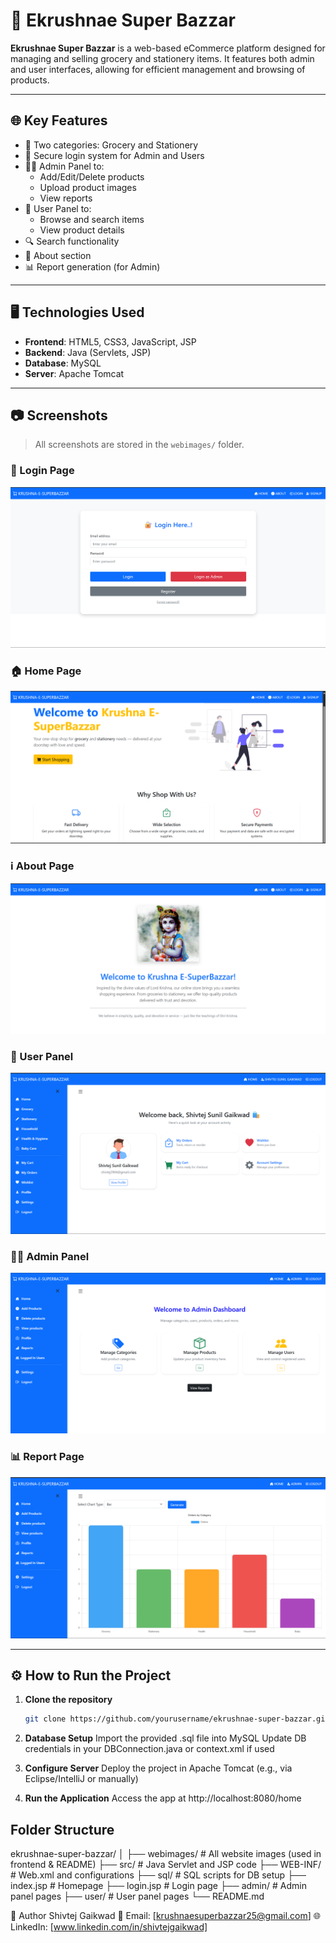 # 🛒 Ekrushnae Super Bazzar

**Ekrushnae Super Bazzar** is a web-based eCommerce platform designed for managing and selling grocery and stationery items. It features both admin and user interfaces, allowing for efficient management and browsing of products.

---

## 🌐 Key Features

- 🛒 Two categories: Grocery and Stationery
- 🔐 Secure login system for Admin and Users
- 👨‍💼 Admin Panel to:
  - Add/Edit/Delete products
  - Upload product images
  - View reports
- 👤 User Panel to:
  - Browse and search items
  - View product details
- 🔍 Search functionality
- 📑 About section
- 📊 Report generation (for Admin)

---

## 🖥️ Technologies Used

- **Frontend**: HTML5, CSS3, JavaScript, JSP
- **Backend**: Java (Servlets, JSP)
- **Database**: MySQL
- **Server**: Apache Tomcat

---

## 📷 Screenshots

> All screenshots are stored in the `webimages/` folder.

### 🔐 Login Page  
![Login](webimages/login.png)

### 🏠 Home Page  
![Home](webimages/home.png)

### ℹ️ About Page  
![About](webimages/about.png)

### 👤 User Panel  
![User Panel](webimages/userpanel.png)

### 🧑‍💼 Admin Panel  
![Admin Panel](webimages/admin.png)

### 📊 Report Page  
![Report](webimages/report.png)

---

## ⚙️ How to Run the Project

1. **Clone the repository**
   ```bash
   git clone https://github.com/yourusername/ekrushnae-super-bazzar.git
2. **Database Setup**
   Import the provided .sql file into MySQL
   Update DB credentials in your DBConnection.java or context.xml if used

3. **Configure Server**
Deploy the project in Apache Tomcat (e.g., via Eclipse/IntelliJ or manually)

4. **Run the Application**
Access the app at http://localhost:8080/home

## Folder Structure
ekrushnae-super-bazzar/
│
├── webimages/           # All website images (used in frontend & README)
├── src/                 # Java Servlet and JSP code
├── WEB-INF/             # Web.xml and configurations
├── sql/                 # SQL scripts for DB setup
├── index.jsp            # Homepage
├── login.jsp            # Login page
├── admin/               # Admin panel pages
├── user/                # User panel pages
└── README.md

👤 Author
Shivtej Gaikwad
📧 Email: [krushnaesuperbazzar25@gmail.com]
🌐 LinkedIn: [www.linkedin.com/in/shivtejgaikwad]
